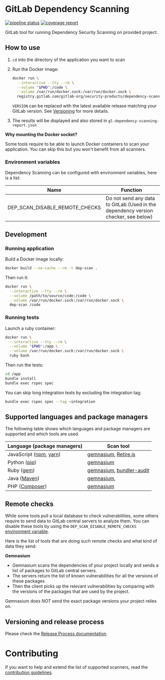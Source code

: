 # GitLab Dependency Scanning

[![pipeline status](https://gitlab.com/gitlab-org/security-products/sast/badges/master/pipeline.svg)](https://gitlab.com/gitlab-org/security-products/sast/commits/master)
[![coverage report](https://gitlab.com/gitlab-org/security-products/sast/badges/master/coverage.svg)](https://gitlab.com/gitlab-org/security-products/sast/commits/master)

GitLab tool for running Dependency Security Scanning on provided project.

## How to use

1. `cd` into the directory of the application you want to scan
1. Run the Docker image:

    ```sh
    docker run \
      --interactive --tty --rm \
      --volume "$PWD":/code \
      --volume /var/run/docker.sock:/var/run/docker.sock \
      registry.gitlab.com/gitlab-org/security-products/dependency-scanning:${VERSION:-latest} /code
    ```
    `VERSION` can be replaced with the latest available release matching your GitLab version. See [Versioning](#versioning-and-release-cycle) for more details.

1. The results will be displayed and also stored in `gl-dependency-scanning-report.json`

**Why mounting the Docker socket?**

Some tools require to be able to launch Docker containers to scan your application. You can skip this but you won't benefit from all scanners.

### Environment variables

Dependency Scanning can be configured with environment variables, here is a list:

| Name                           | Function                                                                           |
|--------------------------------|------------------------------------------------------------------------------------|
| DEP_SCAN_DISABLE_REMOTE_CHECKS | Do not send any data to GitLab (Used in the dependency version checker, see below) |

## Development

### Running application

Build a Docker image locally:

```sh
docker build --no-cache --rm -t dep-scan .
```

Then run it:

```sh
docker run \
  --interactive --tty --rm \
  --volume /path/to/source/code:/code \
  --volume /var/run/docker.sock:/var/run/docker.sock \
  dep-scan /code
```

### Running tests

Launch a ruby container:
```sh
docker run \
  --interactive --tty --rm \
  --volume "$PWD":/app \
  --volume /var/run/docker.sock:/var/run/docker.sock \
  ruby bash
```

Then run the tests:

```sh
cd /app
bundle install
bundle exec rspec spec
```

You can skip long integration tests by excluding the integration tag:

```sh
bundle exec rspec spec --tag ~integration
```

## Supported languages and package managers

The following table shows which languages and package managers are supported and which tools are used.

| Language (package managers)                                                 | Scan tool                                                                                                                         |
|-----------------------------------------------------------------------------|-----------------------------------------------------------------------------------------------------------------------------------|
| JavaScript ([npm](https://www.npmjs.com/), [yarn](https://yarnpkg.com/en/)) | [gemnasium](https://gitlab.com/gitlab-org/security-products/gemnasium/general), [Retire.js](https://retirejs.github.io/retire.js)         |
| Python ([pip](https://pip.pypa.io/en/stable/))                              | [gemnasium](https://gitlab.com/gitlab-org/security-products/gemnasium/general)                                                            |
| Ruby ([gem](https://rubygems.org/))                                         | [gemnasium](https://gitlab.com/gitlab-org/security-products/gemnasium/general), [bundler-audit](https://github.com/rubysec/bundler-audit) |
| Java ([Maven](https://maven.apache.org/))                                   | [gemnasium](https://gitlab.com/gitlab-org/security-products/gemnasium/general),                                                           |
| PHP ([Composer](https://getcomposer.org/))                                  | [gemnasium](https://gitlab.com/gitlab-org/security-products/gemnasium/general)                                                            |

## Remote checks

While some tools pull a local database to check vulnerabilities, some others require to send data to GitLab central servers to analyze them.
You can disable these tools by using the `DEP_SCAN_DISABLE_REMOTE_CHECKS` [environment variable](https://docs.gitlab.com/ee/ci/variables/README.html#gitlab-ci-yml-defined-variables).

Here is the list of tools that are doing such remote checks and what kind of data they send:

**Gemnasium**

* Gemnasium scans the dependencies of your project locally and sends a list of packages to GitLab central servers.
* The servers return the list of known vulnerabilities for all the versions of these packages
* Then the client picks up the relevant vulnerabilities by comparing with the versions of the packages that are used by the project.

Gemnasium does *NOT* send the exact package versions your project relies on.

## Versioning and release process

Please check the [Release Process documentation](./docs/release_process.md).

# Contributing

If you want to help and extend the list of supported scanners, read the
[contribution guidelines](CONTRIBUTING.md).
